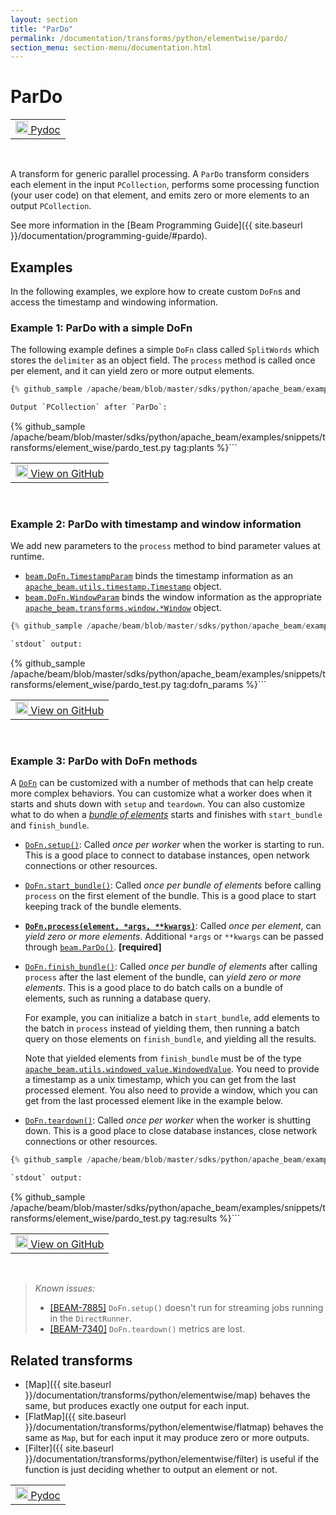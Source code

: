 ```yaml
---
layout: section
title: "ParDo"
permalink: /documentation/transforms/python/elementwise/pardo/
section_menu: section-menu/documentation.html
---
```

<!--
Licensed under the Apache License, Version 2.0 (the "License");
you may not use this file except in compliance with the License.
You may obtain a copy of the License at

http://www.apache.org/licenses/LICENSE-2.0

Unless required by applicable law or agreed to in writing, software
distributed under the License is distributed on an "AS IS" BASIS,
WITHOUT WARRANTIES OR CONDITIONS OF ANY KIND, either express or implied.
See the License for the specific language governing permissions and
limitations under the License.
-->

# ParDo

<script type="text/javascript">
localStorage.setItem('language', 'language-py')
</script>

<table>
  <td>
    <a class="button" target="_blank"
        href="https://beam.apache.org/releases/pydoc/current/apache_beam.transforms.core.html#apache_beam.transforms.core.ParDo">
      <img src="https://beam.apache.org/images/logos/sdks/python.png"
          width="20px" height="20px" alt="Pydoc" />
      Pydoc
    </a>
  </td>
</table>
<br>

A transform for generic parallel processing.
A `ParDo` transform considers each element in the input `PCollection`,
performs some processing function (your user code) on that element,
and emits zero or more elements to an output `PCollection`.

See more information in the
[Beam Programming Guide]({{ site.baseurl }}/documentation/programming-guide/#pardo).

## Examples

In the following examples, we explore how to create custom `DoFn`s and access
the timestamp and windowing information.

### Example 1: ParDo with a simple DoFn

The following example defines a simple `DoFn` class called `SplitWords`
which stores the `delimiter` as an object field.
The `process` method is called once per element,
and it can yield zero or more output elements.

```py
{% github_sample /apache/beam/blob/master/sdks/python/apache_beam/examples/snippets/transforms/element_wise/pardo.py tag:pardo_dofn %}```

Output `PCollection` after `ParDo`:

```
{% github_sample /apache/beam/blob/master/sdks/python/apache_beam/examples/snippets/transforms/element_wise/pardo_test.py tag:plants %}```

<table>
  <td>
    <a class="button" target="_blank"
        href="https://github.com/apache/beam/blob/master/sdks/python/apache_beam/examples/snippets/transforms/element_wise/pardo.py">
      <img src="https://www.tensorflow.org/images/GitHub-Mark-32px.png"
        width="20px" height="20px" alt="View on GitHub" />
      View on GitHub
    </a>
  </td>
</table>
<br>

### Example 2: ParDo with timestamp and window information

We add new parameters to the `process` method to bind parameter values at runtime.

* [`beam.DoFn.TimestampParam`](https://beam.apache.org/releases/pydoc/current/apache_beam.transforms.core.html#apache_beam.transforms.core.DoFn.TimestampParam)
  binds the timestamp information as an
  [`apache_beam.utils.timestamp.Timestamp`](https://beam.apache.org/releases/pydoc/current/apache_beam.utils.timestamp.html#apache_beam.utils.timestamp.Timestamp)
  object.
* [`beam.DoFn.WindowParam`](https://beam.apache.org/releases/pydoc/current/apache_beam.transforms.core.html#apache_beam.transforms.core.DoFn.WindowParam)
  binds the window information as the appropriate
  [`apache_beam.transforms.window.*Window`](https://beam.apache.org/releases/pydoc/current/apache_beam.transforms.window.html)
  object.

```py
{% github_sample /apache/beam/blob/master/sdks/python/apache_beam/examples/snippets/transforms/element_wise/pardo.py tag:pardo_dofn_params %}```

`stdout` output:

```
{% github_sample /apache/beam/blob/master/sdks/python/apache_beam/examples/snippets/transforms/element_wise/pardo_test.py tag:dofn_params %}```

<table>
  <td>
    <a class="button" target="_blank"
        href="https://github.com/apache/beam/blob/master/sdks/python/apache_beam/examples/snippets/transforms/element_wise/pardo.py">
      <img src="https://www.tensorflow.org/images/GitHub-Mark-32px.png"
        width="20px" height="20px" alt="View on GitHub" />
      View on GitHub
    </a>
  </td>
</table>
<br>

### Example 3: ParDo with DoFn methods

A [`DoFn`](https://beam.apache.org/releases/pydoc/current/apache_beam.transforms.core.html#apache_beam.transforms.core.DoFn)
can be customized with a number of methods that can help create more complex behaviors.
You can customize what a worker does when it starts and shuts down with `setup` and `teardown`.
You can also customize what to do when a
[*bundle of elements*](https://beam.apache.org/documentation/execution-model/#bundling-and-persistence)
starts and finishes with `start_bundle` and `finish_bundle`.

* [`DoFn.setup()`](https://beam.apache.org/releases/pydoc/current/apache_beam.transforms.core.html#apache_beam.transforms.core.DoFn.setup):
  Called *once per worker* when the worker is starting to run.
  This is a good place to connect to database instances, open network connections or other resources.

* [`DoFn.start_bundle()`](https://beam.apache.org/releases/pydoc/current/apache_beam.transforms.core.html#apache_beam.transforms.core.DoFn.start_bundle):
  Called *once per bundle of elements* before calling `process` on the first element of the bundle.
  This is a good place to start keeping track of the bundle elements.

* [**`DoFn.process(element, *args, **kwargs)`**](https://beam.apache.org/releases/pydoc/current/apache_beam.transforms.core.html#apache_beam.transforms.core.DoFn.process):
  Called *once per element*, can *yield zero or more elements*.
  Additional `*args` or `**kwargs` can be passed through
  [`beam.ParDo()`](https://beam.apache.org/releases/pydoc/current/apache_beam.transforms.core.html#apache_beam.transforms.core.ParDo).
  **[required]**

* [`DoFn.finish_bundle()`](https://beam.apache.org/releases/pydoc/current/apache_beam.transforms.core.html#apache_beam.transforms.core.DoFn.finish_bundle):
  Called *once per bundle of elements* after calling `process` after the last element of the bundle,
  can *yield zero or more elements*. This is a good place to do batch calls on a bundle of elements,
  such as running a database query.

  For example, you can initialize a batch in `start_bundle`,
  add elements to the batch in `process` instead of yielding them,
  then running a batch query on those elements on `finish_bundle`, and yielding all the results.

  Note that yielded elements from `finish_bundle` must be of the type
  [`apache_beam.utils.windowed_value.WindowedValue`](https://github.com/apache/beam/blob/master/sdks/python/apache_beam/utils/windowed_value.py).
  You need to provide a timestamp as a unix timestamp, which you can get from the last processed element.
  You also need to provide a window, which you can get from the last processed element like in the example below.

* [`DoFn.teardown()`](https://beam.apache.org/releases/pydoc/current/apache_beam.transforms.core.html#apache_beam.transforms.core.DoFn.teardown):
  Called *once per worker* when the worker is shutting down.
  This is a good place to close database instances, close network connections or other resources.

```py
{% github_sample /apache/beam/blob/master/sdks/python/apache_beam/examples/snippets/transforms/element_wise/pardo.py tag:pardo_dofn_methods %}```

`stdout` output:

```
{% github_sample /apache/beam/blob/master/sdks/python/apache_beam/examples/snippets/transforms/element_wise/pardo_test.py tag:results %}```

<table>
  <td>
    <a class="button" target="_blank"
        href="https://github.com/apache/beam/blob/master/sdks/python/apache_beam/examples/snippets/transforms/element_wise/pardo.py">
      <img src="https://www.tensorflow.org/images/GitHub-Mark-32px.png"
        width="20px" height="20px" alt="View on GitHub" />
      View on GitHub
    </a>
  </td>
</table>
<br>

> *Known issues:*
>
> * [[BEAM-7885]](https://issues.apache.org/jira/browse/BEAM-7885)
>   `DoFn.setup()` doesn't run for streaming jobs running in the `DirectRunner`.
> * [[BEAM-7340]](https://issues.apache.org/jira/browse/BEAM-7340)
>   `DoFn.teardown()` metrics are lost.

## Related transforms

* [Map]({{ site.baseurl }}/documentation/transforms/python/elementwise/map) behaves the same, but produces exactly one output for each input.
* [FlatMap]({{ site.baseurl }}/documentation/transforms/python/elementwise/flatmap) behaves the same as `Map`,
  but for each input it may produce zero or more outputs.
* [Filter]({{ site.baseurl }}/documentation/transforms/python/elementwise/filter) is useful if the function is just
  deciding whether to output an element or not.

<table>
  <td>
    <a class="button" target="_blank"
        href="https://beam.apache.org/releases/pydoc/current/apache_beam.transforms.core.html#apache_beam.transforms.core.ParDo">
      <img src="https://beam.apache.org/images/logos/sdks/python.png"
          width="20px" height="20px" alt="Pydoc" />
      Pydoc
    </a>
  </td>
</table>
<br>
